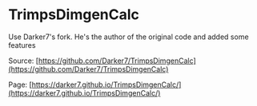 # TrimpsDimgenCalc

Use Darker7's fork. He's the author of the original code and added some features

Source: [https://github.com/Darker7/TrimpsDimgenCalc](https://github.com/Darker7/TrimpsDimgenCalc)

Page: [https://darker7.github.io/TrimpsDimgenCalc/](https://darker7.github.io/TrimpsDimgenCalc/)
